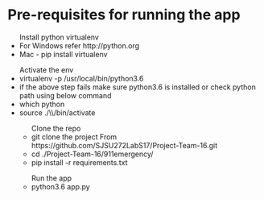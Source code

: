 # Pre-requisites for running the app

<ul> Install python virtualenv 
<li> For Windows refer http://python.org  </li>
<li> Mac - pip install virtualenv </li>
</ul>
<ul> Activate the env
  <li> virtualenv -p /usr/local/bin/python3.6 <project-name>
  <li> if the above step fails make sure python3.6 is installed or check python path using below command
  <li> which python
  <li> source ./\<project-name>\/bin/activate
<ul> Clone the repo
  <li> git clone the project From https://github.com/SJSU272LabS17/Project-Team-16.git
  <li> cd ./Project-Team-16/911emergency/
  <li> pip install -r requirements.txt
</ul>
<ul> Run the app
  <li> python3.6 app.py
</ul>

